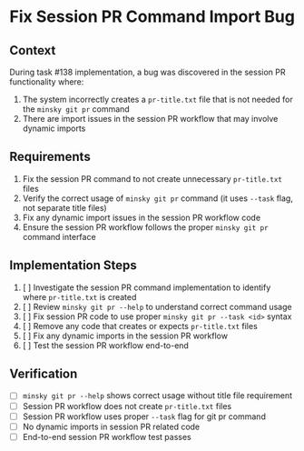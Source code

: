 # Fix Session PR Command Import Bug

## Context

During task #138 implementation, a bug was discovered in the session PR functionality where:
1. The system incorrectly creates a `pr-title.txt` file that is not needed for the `minsky git pr` command
2. There are import issues in the session PR workflow that may involve dynamic imports

## Requirements

1. Fix the session PR command to not create unnecessary `pr-title.txt` files
2. Verify the correct usage of `minsky git pr` command (it uses `--task` flag, not separate title files)
3. Fix any dynamic import issues in the session PR workflow code
4. Ensure the session PR workflow follows the proper `minsky git pr` command interface

## Implementation Steps

1. [ ] Investigate the session PR command implementation to identify where `pr-title.txt` is created
2. [ ] Review `minsky git pr --help` to understand correct command usage
3. [ ] Fix session PR code to use proper `minsky git pr --task <id>` syntax
4. [ ] Remove any code that creates or expects `pr-title.txt` files
5. [ ] Fix any dynamic imports in the session PR workflow
6. [ ] Test the session PR workflow end-to-end

## Verification

- [ ] `minsky git pr --help` shows correct usage without title file requirement
- [ ] Session PR workflow does not create `pr-title.txt` files
- [ ] Session PR workflow uses proper `--task` flag for git pr command
- [ ] No dynamic imports in session PR related code
- [ ] End-to-end session PR workflow test passes 
